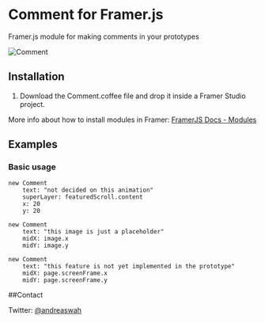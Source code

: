 # Comment for Framer.js

Framer.js module for making comments in your prototypes

![Comment](https://s3.amazonaws.com/f.cl.ly/items/1K0H1z1z0G1x0M3J1w3h/button%20comment.png)

## Installation

1. Download the Comment.coffee file and drop it inside a Framer Studio project.

More info about how to install modules in Framer: [FramerJS Docs - Modules](http://framerjs.com/docs/#modules)


## Examples

### Basic usage

	new Comment
		text: "not decided on this animation"
		superLayer: featuredScroll.content
		x: 20
		y: 20

	new Comment
		text: "this image is just a placeholder"
		midX: image.x
		midY: image.y

	new Comment
		text: "this feature is not yet implemented in the prototype"
		midX: page.screenFrame.x
		midY: page.screenFrame.y

##Contact

Twitter: [@andreaswah](http://twitter.com/andreaswah)
